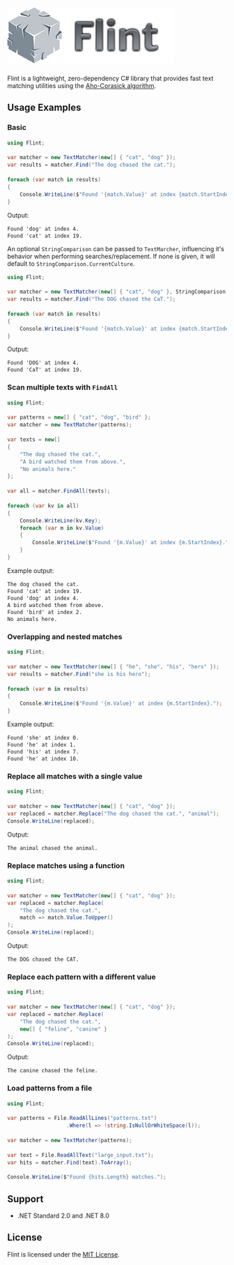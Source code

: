 ﻿# ![Icon](logo.png)

Flint is a lightweight, zero-dependency C# library that provides fast text matching utilities using the [Aho-Corasick algorithm](https://en.wikipedia.org/wiki/Aho%E2%80%93Corasick_algorithm).

## Usage Examples

### Basic

```csharp
using Flint;

var matcher = new TextMatcher(new[] { "cat", "dog" });
var results = matcher.Find("The dog chased the cat.");

foreach (var match in results)
{
    Console.WriteLine($"Found '{match.Value}' at index {match.StartIndex}.");
}
```

Output:

```
Found 'dog' at index 4.
Found 'cat' at index 19.
```

An optional ```StringComparison``` can be passed to ```TextMarcher```, influencing it's behavior when performing searches/replacement.
If none is given, it will default to ```StringComparison.CurrentCulture```.

```csharp
using Flint;

var matcher = new TextMatcher(new[] { "cat", "dog" }, StringComparison.OrdinalIgnoreCase);
var results = matcher.Find("The DOG chased the CaT.");

foreach (var match in results)
{
    Console.WriteLine($"Found '{match.Value}' at index {match.StartIndex}.");
}
```

Output:

```
Found 'DOG' at index 4.
Found 'CaT' at index 19.
```

### Scan multiple texts with `FindAll`

```csharp
using Flint;

var patterns = new[] { "cat", "dog", "bird" };
var matcher = new TextMatcher(patterns);

var texts = new[]
{
    "The dog chased the cat.",
    "A bird watched them from above.",
    "No animals here."
};

var all = matcher.FindAll(texts);

foreach (var kv in all)
{
    Console.WriteLine(kv.Key);
    foreach (var m in kv.Value)
    {
        Console.WriteLine($"Found '{m.Value}' at index {m.StartIndex}.");
    }
}
```

Example output:

```
The dog chased the cat.
Found 'cat' at index 19.
Found 'dog' at index 4.
A bird watched them from above.
Found 'bird' at index 2.
No animals here.
```

### Overlapping and nested matches

```csharp
using Flint;

var matcher = new TextMatcher(new[] { "he", "she", "his", "hers" });
var results = matcher.Find("she is his hero");

foreach (var m in results)
{
    Console.WriteLine($"Found '{m.Value}' at index {m.StartIndex}.");
}
```

Example output:

```
Found 'she' at index 0.
Found 'he' at index 1.
Found 'his' at index 7.
Found 'he' at index 10.
```

### Replace all matches with a single value

```csharp
using Flint;

var matcher = new TextMatcher(new[] { "cat", "dog" });
var replaced = matcher.Replace("The dog chased the cat.", "animal");
Console.WriteLine(replaced);
```

Output:

```
The animal chased the animal.
```

### Replace matches using a function

```csharp
using Flint;

var matcher = new TextMatcher(new[] { "cat", "dog" });
var replaced = matcher.Replace(
    "The dog chased the cat.",
    match => match.Value.ToUpper()
);
Console.WriteLine(replaced);
```

Output:

```
The DOG chased the CAT.
```

### Replace each pattern with a different value

```csharp
using Flint;

var matcher = new TextMatcher(new[] { "cat", "dog" });
var replaced = matcher.Replace(
    "The dog chased the cat.",
    new[] { "feline", "canine" }
);
Console.WriteLine(replaced);
```

Output:

```
The canine chased the feline.
```

### Load patterns from a file

```csharp
using Flint;

var patterns = File.ReadAllLines("patterns.txt")
                   .Where(l => !string.IsNullOrWhiteSpace(l));

var matcher = new TextMatcher(patterns);

var text = File.ReadAllText("large_input.txt");
var hits = matcher.Find(text).ToArray();

Console.WriteLine($"Found {hits.Length} matches.");
```

## Support

* .NET Standard 2.0 and .NET 8.0

## License

Flint is licensed under the [MIT License](LICENSE).
